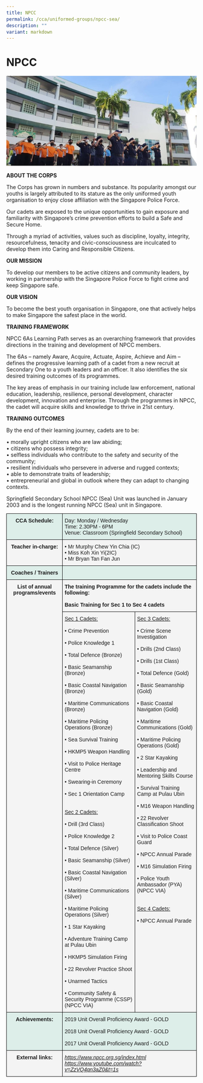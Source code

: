 ```yaml
---
title: NPCC
permalink: /cca/uniformed-groups/npcc-sea/
description: ""
variant: markdown
---
```

# **NPCC**

![](/images/Picture1.jpg)

**ABOUT THE CORPS**  

The Corps has grown in numbers and substance. Its popularity amongst our youths is largely attributed to its stature as the only uniformed youth organisation to enjoy close affiliation with the Singapore Police Force.

Our cadets are exposed to the unique opportunities to gain exposure and familiarity with Singapore’s crime prevention efforts to build a Safe and Secure Home.

Through a myriad of activities, values such as discipline, loyalty, integrity, resourcefulness, tenacity and civic-consciousness are inculcated to develop them into Caring and Responsible Citizens.

**OUR MISSION**

To develop our members to be active citizens and community leaders, by working in partnership with the Singapore Police Force to fight crime and keep Singapore safe. 

**OUR VISION**

To become the best youth organisation in Singapore, one that actively helps to make Singapore the safest place in the world​.

**TRAINING FRAMEWORK**

NPCC 6As Learning Path serves as an overarching framework that provides directions in the training and development of NPCC members.

The 6As – namely Aware, Acquire, Actuate, Aspire, Achieve and Aim – defines the progressive learning path of a cadet from a new recruit at Secondary One to a youth leaders and an officer. It also identifies the six desired training outcomes of its programmes.

The key areas of emphasis in our training include law enforcement, national education, leadership, resilience, personal development, character development, innovation and enterprise. Through the programmes in NPCC, the cadet will acquire skills and knowledge to thrive in 21st century.

   **TRAINING OUTCOMES**&nbsp;
    
By the end of their learning journey, cadets are to be:


• morally upright citizens who are law abiding;<br>
• citizens who possess integrity;<br>
• selfless individuals who contribute to the safety and security of the community;<br>
• resilient individuals who persevere in adverse and rugged contexts;<br>
• able to demonstrate traits of leadership;<br>
• entrepreneurial and global in outlook where they can adapt to changing contexts.


Springfield Secondary School NPCC (Sea) Unit was launched in January 2003 and is the longest running NPCC (Sea) unit in Singapore. 
   

<table style="border-collapse:collapse;border-spacing:0" class="tg"><thead><tr><th style="background-color:#ddeee9;border-color:#000000;border-style:solid;border-width:1px;font-family:Arial, sans-serif;font-size:14px;font-weight:bold;overflow:hidden;padding:10px 5px;text-align:center;vertical-align:top;word-break:normal">CCA Schedule:</th><th style="background-color:#ddeee9;border-color:#000000;border-style:solid;border-width:1px;font-family:Arial, sans-serif;font-size:14px;font-weight:normal;overflow:hidden;padding:10px 5px;text-align:left;vertical-align:top;word-break:normal" colspan="2">Day: Monday / Wednesday <br>Time: 2.30PM - 6PM<br>Venue: Classroom (Springfield Secondary School)</th></tr></thead><tbody><tr><td style="background-color:#F4F4F4;border-color:#000000;border-style:solid;border-width:1px;font-family:Arial, sans-serif;font-size:14px;font-weight:bold;overflow:hidden;padding:10px 5px;text-align:center;vertical-align:top;word-break:normal"><span style="background-color:transparent">Teacher in-charge:</span><br></td><td style="background-color:#F4F4F4;border-color:#000000;border-style:solid;border-width:1px;font-family:Arial, sans-serif;font-size:14px;overflow:hidden;padding:10px 5px;text-align:left;vertical-align:top;word-break:normal" colspan="2">• Mr Murphy Chew Yin Chia (IC)<br>• Miss Koh Xin Yi(2IC)<br>• Mr Bryan Tan Fan Jun</td></tr><tr><td style="background-color:#DDEEE9;border-color:#000000;border-style:solid;border-width:1px;font-family:Arial, sans-serif;font-size:14px;font-weight:bold;overflow:hidden;padding:10px 5px;text-align:center;vertical-align:top;word-break:normal">Coaches / Trainers<br></td><td style="background-color:#DDEEE9;border-color:#000000;border-style:solid;border-width:1px;font-family:Arial, sans-serif;font-size:14px;overflow:hidden;padding:10px 5px;text-align:left;vertical-align:middle;word-break:normal" colspan="2"></td></tr><tr><td style="background-color:#F4F4F4;border-color:#000000;border-style:solid;border-width:1px;font-family:Arial, sans-serif;font-size:14px;font-weight:bold;overflow:hidden;padding:10px 5px;text-align:center;vertical-align:top;word-break:normal" rowspan="2">List of annual programs/events<br></td><td style="background-color:#F4F4F4;border-color:#000000;border-style:solid;border-width:1px;font-family:Arial, sans-serif;font-size:14px;font-weight:bold;overflow:hidden;padding:10px 5px;text-align:left;vertical-align:top;word-break:normal" colspan="2"><span style="background-color:transparent">The training Programme for the cadets include the following:</span><br><br><span style="font-weight:bold;background-color:transparent">Basic Training for Sec 1 to Sec 4 cadets</span></td></tr><tr><td style="background-color:#F4F4F4;border-color:#000000;border-style:solid;border-width:1px;font-family:Arial, sans-serif;font-size:14px;overflow:hidden;padding:10px 5px;text-align:left;vertical-align:top;word-break:normal"><span style="text-decoration:underline">Sec 1 Cadets:</span><br><br>• Crime Prevention<br><br>• Police Knowledge 1<br><br>• Total Defence (Bronze)<br><br>• Basic Seamanship (Bronze)<br><br>• Basic Coastal Navigation (Bronze)<br><br>• Maritime Communications (Bronze)<br><br>• Maritime Policing Operations (Bronze)<br><br>• Sea Survival Training<br><br>• HKMP5 Weapon Handling<br><br>• Visit to Police Heritage Centre<br><br>• Swearing-in Ceremony<br><br>• Sec 1 Orientation Camp<br><br><br><span style="text-decoration:underline">Sec 2 Cadets</span><span style="text-decoration:underline;background-color:transparent">:</span><br><br>• Drill (3rd Class)<br><br>• Police Knowledge 2<br><br>• Total Defence (Silver)<br><br>• Basic Seamanship (Silver)<br><br>• Basic Coastal Navigation (Silver)<br><br>• Maritime Communications (Silver)<br><br>• Maritime Policing Operations (Silver)<br><br>• 1 Star Kayaking<br><br>• Adventure Training Camp at Pulau Ubin<br><br>• HKMP5 Simulation Firing<br><br>• 22 Revolver Practice Shoot<br><br>• Unarmed Tactics<br><br>• Community Safety &amp; Security Programme (CSSP) (NPCC VIA)</td><td style="background-color:#F4F4F4;border-color:#000000;border-style:solid;border-width:1px;font-family:Arial, sans-serif;font-size:14px;overflow:hidden;padding:10px 5px;text-align:left;vertical-align:top;word-break:normal"><span style="text-decoration:underline">Sec 3 Cadets</span><span style="text-decoration:underline;background-color:transparent">:</span><br><br>• Crime Scene Investigation<br><br>• Drills (2nd Class)<br><br>• Drills (1st Class)<br><br>• Total Defence (Gold)<br><br>• Basic Seamanship (Gold)<br><br>• Basic Coastal Navigation (Gold)<br><br>• Maritime Communications (Gold)<br><br>• Maritime Policing Operations (Gold)<br><br>• 2 Star Kayaking<br><br>• Leadership and Mentoring Skills Course<br><br>• Survival Training Camp at Pulau Ubin<br><br>• M16 Weapon Handling<br><br>• 22 Revolver Classification Shoot<br><br>• Visit to Police Coast Guard<br><br>• NPCC Annual Parade<br><br>• M16 Simulation Firing<br><br>• Police Youth Ambassador (PYA) (NPCC VIA)<br><br><br><span style="text-decoration:underline">Sec 4 Cadets</span><span style="text-decoration:underline;background-color:transparent">:</span><br><br>• NPCC Annual Parade<br><br><br><br><br><br><br></td></tr><tr><td style="background-color:#DDEEE9;border-color:#000000;border-style:solid;border-width:1px;font-family:Arial, sans-serif;font-size:14px;font-weight:bold;overflow:hidden;padding:10px 5px;text-align:center;vertical-align:top;word-break:normal">Achievements:<br></td><td style="background-color:#DDEEE9;border-color:#000000;border-style:solid;border-width:1px;font-family:Arial, sans-serif;font-size:14px;overflow:hidden;padding:10px 5px;text-align:left;vertical-align:top;word-break:normal" colspan="2">2019 Unit Overall Proficiency Award - GOLD<br><br>2018 Unit Overall Proficiency Award - GOLD<br><br>2017 Unit Overall Proficiency Award - GOLD</td></tr><tr><td style="background-color:#F4F4F4;border-color:#000000;border-style:solid;border-width:1px;font-family:Arial, sans-serif;font-size:14px;font-weight:bold;overflow:hidden;padding:10px 5px;text-align:center;vertical-align:top;word-break:normal">External links:<br></td><td style="background-color:#F4F4F4;border-color:#000000;border-style:solid;border-width:1px;color:#00F;font-family:Arial, sans-serif;font-size:14px;font-style:italic;overflow:hidden;padding:10px 5px;text-align:left;text-decoration:underline;vertical-align:top;word-break:normal" colspan="2"><a href="https://www.npcc.org.sg/index.html">https://www.npcc.org.sg/index.html</a><br><a href="https://www.youtube.com/watch?v=ZzVQ4qn3aZ0&amp;t=1s">https://www.youtube.com/watch?v=ZzVQ4qn3aZ0&amp;t=1s</a></td></tr></tbody></table>